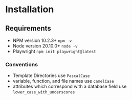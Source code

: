 # Installation

## Requirements
- NPM version 10.2.3+
`npm -v`
- Node version 20.10.0+
`node -v`
- Playwright
`npm init playwright@latest`


### Conventions
- Template Directories use `PascalCase` 
- variable, function, and file names use `camelCase`
- attributes which correspond with a database field use `lower_case_with_underscores`
